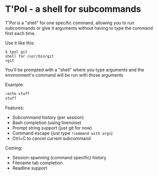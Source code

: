 T'Pol - a shell for subcommands
====

T'Pol is a "shell" for one specific command, allowing you to run subcommands or give it arguments without having to type the command first each time.

Use it like this:
```
$ tpol git
shell for /usr/bin/git
>git 
```
You'll be prompted with a "shell" where you type arguments and the environment's command will be run with those arguments

Example:
```bash
>echo stuff
stuff
```

Features:
* Subcommand history (per session)
* Bash completion (using linenoise)
* Prompt string support (just git for now)
* Command escape (just type `!command with args`)
* Ctrl+C to cancel current subcommand

Coming:
* Session-spanning (command specific) history
* Filename tab completion
* Readline support
